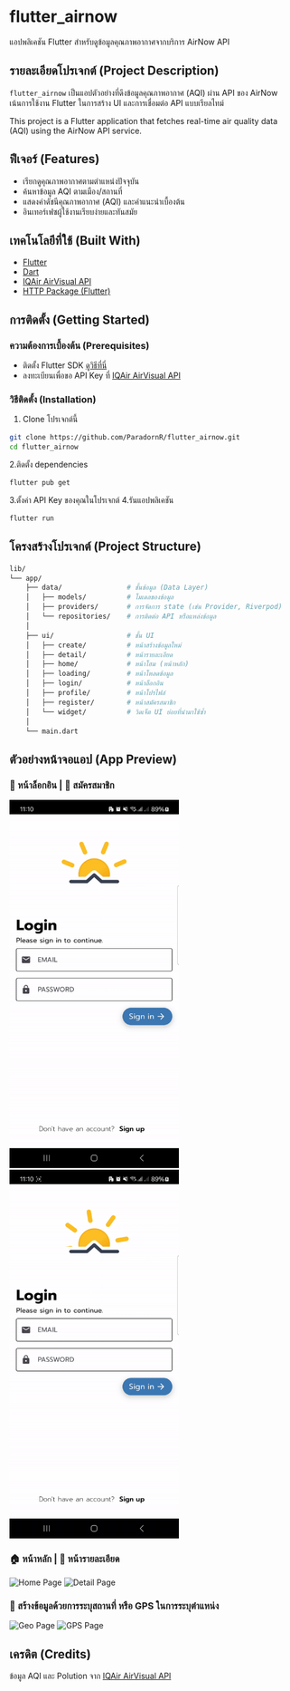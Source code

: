 # flutter_airnow

แอปพลิเคชัน Flutter สำหรับดูข้อมูลคุณภาพอากาศจากบริการ AirNow API

## รายละเอียดโปรเจกต์ (Project Description)

`flutter_airnow` เป็นแอปตัวอย่างที่ดึงข้อมูลคุณภาพอากาศ (AQI) ผ่าน API ของ AirNow  
เน้นการใช้งาน Flutter ในการสร้าง UI และการเชื่อมต่อ API แบบเรียลไทม์

This project is a Flutter application that fetches real-time air quality data (AQI) using the AirNow API service.

## ฟีเจอร์ (Features)

- เรียกดูคุณภาพอากาศตามตำแหน่งปัจจุบัน
- ค้นหาข้อมูล AQI ตามเมือง/สถานที่
- แสดงค่าดัชนีคุณภาพอากาศ (AQI) และคำแนะนำเบื้องต้น
- อินเทอร์เฟซผู้ใช้งานเรียบง่ายและทันสมัย

## เทคโนโลยีที่ใช้ (Built With)

- [Flutter](https://flutter.dev/) 
- [Dart](https://dart.dev/)
- [IQAir AirVisual API](https://api-docs.iqair.com/?version=latest#intro)
- [HTTP Package (Flutter)](https://pub.dev/packages/http)

## การติดตั้ง (Getting Started)

### ความต้องการเบื้องต้น (Prerequisites)

- ติดตั้ง Flutter SDK [ดูวิธีที่นี่](https://flutter.dev/docs/get-started/install)
- ลงทะเบียนเพื่อขอ API Key ที่ [IQAir AirVisual API](https://dashboard.iqair.com/personal/api-keys)

### วิธีติดตั้ง (Installation)

1. Clone โปรเจกต์นี้

```bash
git clone https://github.com/ParadornR/flutter_airnow.git
cd flutter_airnow
```

2.ติดตั้ง dependencies
```bash
flutter pub get
```
3.ตั้งค่า API Key ของคุณในโปรเจกต์
4.รันแอปพลิเคชัน
```bash
flutter run
```

## โครงสร้างโปรเจกต์ (Project Structure)
```bash
lib/
└── app/
    ├── data/                # ชั้นข้อมูล (Data Layer)
    │   ├── models/          # โมเดลของข้อมูล
    │   ├── providers/       # การจัดการ state (เช่น Provider, Riverpod)
    │   └── repositories/    # การติดต่อ API หรือแหล่งข้อมูล
    │
    ├── ui/                  # ชั้น UI
    │   ├── create/          # หน้าสร้างข้อมูลใหม่
    │   ├── detail/          # หน้ารายละเอียด
    │   ├── home/            # หน้าโฮม (หน้าหลัก)
    │   ├── loading/         # หน้าโหลดข้อมูล
    │   ├── login/           # หน้าล็อกอิน
    │   ├── profile/         # หน้าโปรไฟล์
    │   ├── register/        # หน้าสมัครสมาชิก
    │   └── widget/          # วิดเจ็ต UI ย่อยที่นำมาใช้ซ้ำ
    │
    └── main.dart            
```
## ตัวอย่างหน้าจอแอป (App Preview)

### 🔐 หน้าล็อกอิน | 📝 สมัครสมาชิก 

<p float="left">
  <img src="assets/gif/Login.gif" alt="Login Page" width="300"/>
  <img src="assets/gif/Regis.gif" alt="Register Page" width="300"/>
</p>

### 🏠 หน้าหลัก | 📄 หน้ารายละเอียด 

<p float="left">
  <img src="assets/gif/Home.gif" alt="Home Page" width="300"/>
  <img src="assets/gif/Detail.gif" alt="Detail Page" width="300"/>
</p>

### 📍 สร้างข้อมูลด้วยการระบุสถานที่ หรือ GPS ในการระบุตำแหน่ง

<p float="left">
  <img src="assets/gif/Geo.gif" alt="Geo Page" width="300"/>
  <img src="assets/gif/Gps.gif" alt="GPS Page" width="300"/>
</p>

## เครดิต (Credits)
ข้อมูล AQI และ Polution จาก [IQAir AirVisual API](https://api-docs.iqair.com/?version=latest#intro)
